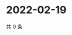 # 2022-02-19

共 0 条

<!-- BEGIN WEIBO -->
<!-- 最后更新时间 Sat Feb 19 2022 08:21:29 GMT+0800 (China Standard Time) -->

<!-- END WEIBO -->
